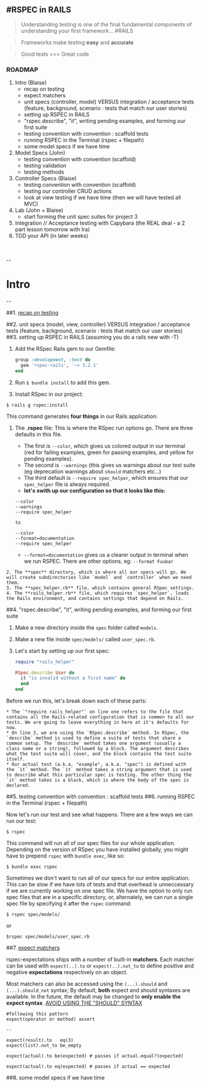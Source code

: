 #RSPEC in RAILS
--



> Understanding testing is one of the final fundamental components of understanding your first framework... #RAILS

>  Frameworks make testing **easy** and **accurate** 

> Good tests === Great code

### ROADMAP
1. Intro (Blaise)
	* recap on testing 
	* expect matchers
	* unit specs (controller, model) VERSUS integration / acceptance tests (feature, background, scenario : tests that match our user stories)
	* setting up RSPEC in RAILS
	* "rspec.describe", "it", writing pending examples, and forming our first suite
	* testing convention with convention : scaffold tests
	* running RSPEC in the Terminal (rspec + filepath)
	* some model specs if we have time
2. Model Specs (John) 
	* testing convention with convention (scaffold)
	* testing validation
	* testing methods
3. Controller Specs (Blaise) 
	* testing convention with convention (scaffold)
	* testing our controller CRUD actions
	* look at view testing if we have time (then we will have tested all MVC)
4. Lab (John + Blaise)
	* start forming the unit spec suites for project 3 
5. Integration // Acceptance testing with Capybara (the REAL deal - a 2 part lesson tomorrow with Ira) 
6. TDD your API (in later weeks)
<br><br><br>

--
# Intro
--

##1. [recap on testing](https://github.com/ga-students/WDI_LA_16/tree/master/07-week/intro_to_tdd)

##2. unit specs (model, view, controller) VERSUS integration / acceptance tests (feature, background, scenario : tests that match our user stories)
##3. setting up RSPEC in RAILS
(assuming you do a rails new with -T)

1. Add the RSpec Rails gem to our Gemfile:
    
    ```ruby
    group :development, :test do
      gem 'rspec-rails', '~> 3.2.1'
    end
    ```

2. Run `$ bundle install` to add this gem.

3. Install RSpec in our project:  

  ```
  $ rails g rspec:install
  ```

  This command generates **four things** in our Rails application:
  1. The **.rspec** file: This is where the RSpec run options go. There are three defaults in this file.
		* The first is `--color`, which gives us colored output in our terminal (red for failing examples, green for passing examples, and yellow for pending examples).
		* The second is `--warnings` (this gives us warnings about our test suite (eg deprecation warnings about `should` matchers etc...) 
		* The third default is `--require spec_helper`, which ensures that our `spec_helper` file is always required.
		* **let's swith up our configuration so that it looks like this:**


		```
		--color
		--warnings
		--require spec_helper

		to 

		--color
		--format=documentation
		--require spec_helper
		```
	
		* `--format=documentation` gives us a clearer output in terminal when we run RSPEC. There are other options, eg: `--format Fuubar`
	
	2. The **spec** directory, which is where all our specs will go. We will create subdirectories like `model` and `controller` when we need them.
	3. The **spec_helper.rb** file, which contains general RSpec settings.
	4. The **rails_helper.rb** file, which requires `spec_helper`, loads the Rails environment, and contains settings that depend on Rails.

##4. "rspec.describe", "it", writing pending examples, and forming our first suite

1.  Make a new directory inside the `spec` folder called `models`.

2.  Make a new file inside `spec/models/` called `user_spec.rb`.

3. Let's start by setting up our first spec:

	  ```ruby
	  require "rails_helper"

	  RSpec.describe User do
	    it "is invalid without a first name" do
	    end 
	  end
	  ```

  Before we run this, let's break down each of these parts:

    * The `"require rails_helper"` on line one refers to the file that contains all the Rails-related configuration that is common to all our tests. We are going to leave everything in here at it's defaults for now.
    * On line 3, we are using the `RSpec.describe` method. In RSpec, the `describe` method is used to define a suite of tests that share a common setup. The `describe` method takes one argument (usually a class name or a string), followed by a block. The argument describes what the test suite will cover, and the block contains the test suite itself.
    * Our actual test (a.k.a. "example", a.k.a. "spec") is defined with the `it` method. The `it` method takes a string argument that is used to describe what this particular spec is testing. The other thing the `it` method takes is a block, which is where the body of the spec is declared.



##5. testing convention with convention : scaffold tests
##6. running RSPEC in the Terminal (rspec + filepath)

Now let's run our test and see what happens. There are a few ways we can run our test:

  ```
  $ rspec
  ```

  This command will run all of our spec files for our whole application. Depending on the version of RSpec you have installed globally, you might have to prepend `rspec` with `bundle exec`, like so:

  ```
  $ bundle exec rspec
  ```

  Sometimes we don't want to run all of our specs for our entire application. This can be slow if we have lots of tests and that overhead is unneccessary if we are currently working on one spec file. We have the option to only run spec files that are in a specific directory, or, alternately, we can run a single spec file by specifying it after the `rspec` command:

  ```
  $ rspec spec/models/
  ```

  or

  ```
  $rspec spec/models/user_spec.rb
  ```


##7. [expect matchers](https://www.relishapp.com/rspec/rspec-expectations/docs/built-in-matchers)

rspec-expectations ships with a number of built-in **matchers**. Each matcher can be used
with `expect(..).to` or `expect(..).not_to` to define positive and negative **expectations** respectively on an object. 

Most matchers can also be accessed using the `(...).should` and
`(...).should_not` syntax; By default, **both** expect and should syntaxes are available. In the future, the default may be changed to **only enable the expect syntax**. [AVOID USING THE "SHOULD" SYNTAX](https://github.com/rspec/rspec-expectations/blob/master/Should.md)


```
#following this pattern
expect(operator or method) assert

-- 

expect(result).to   eq(3)
expect(list).not_to be_empty

expect(actual).to be(expected) # passes if actual.equal?(expected)

expect(actual).to eq(expected) # passes if actual == expected
```

##8. some model specs if we have time